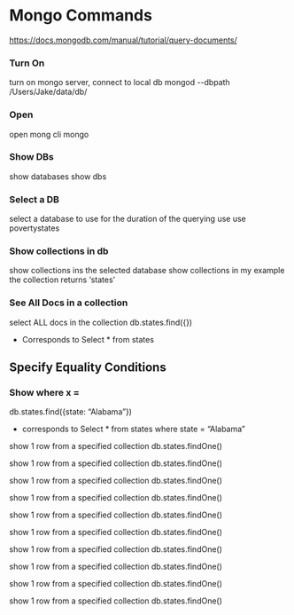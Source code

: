 # Mongo Commands
https://docs.mongodb.com/manual/tutorial/query-documents/

### Turn On
turn on mongo server, connect to local db
mongod --dbpath /Users/Jake/data/db/

### Open
open mong cli
mongo

### Show DBs
show databases
show dbs

### Select a DB
select a database to use for the duration of the querying
use <db>
use povertystates

### Show collections in db
show collections ins the selected database
show collections
in my example the collection returns ‘states’

### See All Docs in a collection 
select ALL docs in the collection
db.states.find({})
- Corresponds to Select * from states

## Specify Equality Conditions

### Show where x = 
db.states.find({state: “Alabama”})
- corresponds to Select * from states where state = “Alabama”

show 1 row from a specified collection
db.states.findOne()

show 1 row from a specified collection
db.states.findOne()

show 1 row from a specified collection
db.states.findOne()

show 1 row from a specified collection
db.states.findOne()

show 1 row from a specified collection
db.states.findOne()

show 1 row from a specified collection
db.states.findOne()

show 1 row from a specified collection
db.states.findOne()

show 1 row from a specified collection
db.states.findOne()

show 1 row from a specified collection
db.states.findOne()

show 1 row from a specified collection
db.states.findOne()
